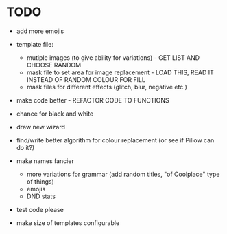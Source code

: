 # TODO

- add more emojis
- template file:
  - mutiple images (to give ability for variations) - GET LIST AND CHOOSE RANDOM
  - mask file to set area for image replacement - LOAD THIS, READ IT INSTEAD OF RANDOM COLOUR FOR FILL
  - mask files for different effects (glitch, blur, negative etc.)
- make code better - REFACTOR CODE TO FUNCTIONS
- chance for black and white
- draw new wizard
- find/write better algorithm for colour replacement (or see if Pillow can do it?)
- make names fancier

  - more variations for grammar (add random titles, "of Coolplace" type of things)
  - emojis
  - DND stats

- test code please
- make size of templates configurable
